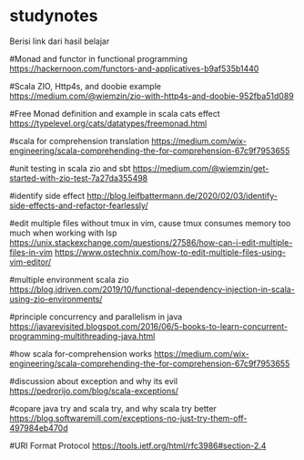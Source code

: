 # studynotes
Berisi link dari hasil belajar

#Monad and functor in functional programming
https://hackernoon.com/functors-and-applicatives-b9af535b1440

#Scala ZIO, Http4s, and doobie example
https://medium.com/@wiemzin/zio-with-http4s-and-doobie-952fba51d089

#Free Monad definition and example in scala cats effect
https://typelevel.org/cats/datatypes/freemonad.html

#scala for comprehension translation
https://medium.com/wix-engineering/scala-comprehending-the-for-comprehension-67c9f7953655

#unit testing in scala zio and sbt
https://medium.com/@wiemzin/get-started-with-zio-test-7a27da355498

#identify side effect
http://blog.leifbattermann.de/2020/02/03/identify-side-effects-and-refactor-fearlessly/

#edit multiple files without tmux in vim, cause tmux consumes memory too much when working with lsp
https://unix.stackexchange.com/questions/27586/how-can-i-edit-multiple-files-in-vim
https://www.ostechnix.com/how-to-edit-multiple-files-using-vim-editor/

#multiple environment scala zio
https://blog.jdriven.com/2019/10/functional-dependency-injection-in-scala-using-zio-environments/

#principle concurrency and parallelism in java
https://javarevisited.blogspot.com/2016/06/5-books-to-learn-concurrent-programming-multithreading-java.html

#how scala for-comprehension works
https://medium.com/wix-engineering/scala-comprehending-the-for-comprehension-67c9f7953655

#discussion about exception and why its evil
https://pedrorijo.com/blog/scala-exceptions/

#copare java try and scala try, and why scala try better
https://blog.softwaremill.com/exceptions-no-just-try-them-off-497984eb470d

#URI Format Protocol
https://tools.ietf.org/html/rfc3986#section-2.4

